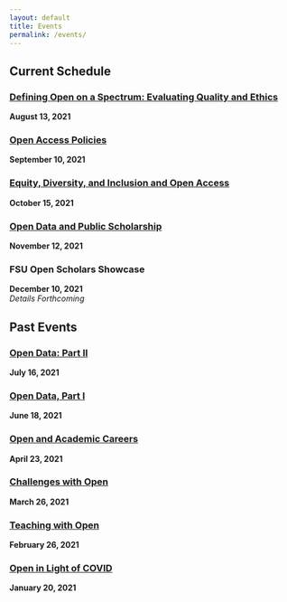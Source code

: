 ```yaml
---
layout: default 
title: Events
permalink: /events/
---
```


## Current Schedule

### [Defining Open on a Spectrum: Evaluating Quality and Ethics](https://calendar.fsu.edu/event/open_scholars_project_open_spectrum_quality_and_ethics)  
**August 13, 2021**

### [Open Access Policies](https://calendar.fsu.edu/event/open_scholars_project_open_access_policies)  
**September 10, 2021**

### [Equity, Diversity, and Inclusion and Open Access](https://calendar.fsu.edu/event/open_scholars_project_equity_diversity_and_inclusion_in_open_access)  
**October 15, 2021**

### [Open Data and Public Scholarship](https://calendar.fsu.edu/event/open_scholars_project_public_scholarship_and_social_humanities_data)  
**November 12, 2021**

### FSU Open Scholars Showcase     
**December 10, 2021**  
*Details Forthcoming*



## Past Events 

### [Open Data: Part II](https://calendar.fsu.edu/event/open_scholars_project_collaborations_and_health_data#.YPr3-OhKiUk)
**July 16, 2021**

### [Open Data, Part I](https://calendar.fsu.edu/event/open_scholars_project_open_data#.YLpoV6hKiUk)
**June 18, 2021**

### [Open and Academic Careers](https://calendar.fsu.edu/event/open_scholars_project_open_in_your_careercv#.YF6jZK9Kg2w)
**April 23, 2021**

### [Challenges with Open](https://calendar.fsu.edu/event/open_scholars_project_challenges_with_open#.YFUYUp1Kg2w)
**March 26, 2021**

### [Teaching with Open](https://calendar.fsu.edu/event/open_scholars_project_teaching_with_open#.X8pZkZNKjR0)
**February 26, 2021**

### [Open in Light of COVID](https://calendar.fsu.edu/event/OpenScholarsProject1#.X8pZNZNKjR0)
**January 20, 2021**

